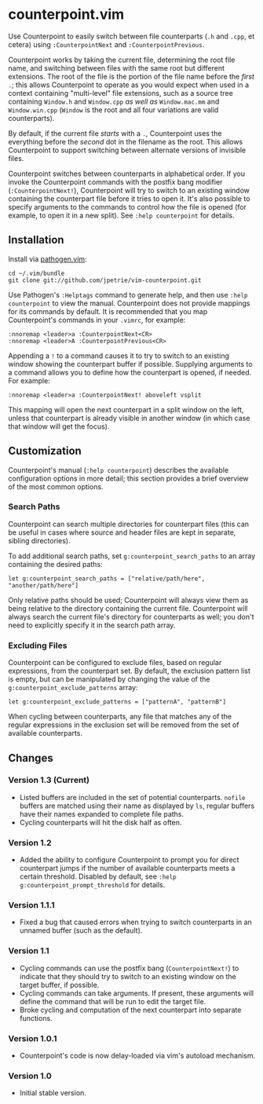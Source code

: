 # counterpoint.vim

Use Counterpoint to easily switch between file counterparts (`.h` and `.cpp`, et
cetera) using `:CounterpointNext` and `:CounterpointPrevious`.

Counterpoint works by taking the current file, determining the root file
name, and switching between files with the same root but different extensions.
The root of the file is the portion of the file name before the *first* `.`;
this allows Counterpoint to operate as you would expect when used in a
context containing "multi-level" file extensions, such as a source tree
containing `Window.h` and `Window.cpp` *as well as* `Window.mac.mm` and
`Window.win.cpp` (`Window` is the root and all four variations are valid
counterparts).

By default, if the current file *starts* with a `.`, Counterpoint uses the
everything before the *second* dot in the filename as the root. This allows
Counterpoint to support switching between alternate versions of invisible
files.

Counterpoint switches between counterparts in alphabetical order. If you invoke
the Counterpoint commands with the postfix bang modifier (`:CounterpointNext!`),
Counterpoint will try to switch to an existing window containing the counterpart
file before it tries to open it. It's also possible to specify arguments to the 
commands to control how the file is opened (for example, to open it in a new
split). See `:help counterpoint` for details.

## Installation

Install via [pathogen.vim](https://github.com/tpope/vim-pathogen):

    cd ~/.vim/bundle
    git clone git://github.com/jpetrie/vim-counterpoint.git

Use Pathogen's `:Helptags` command to generate help, and then use `:help counterpoint`
to view the manual. Counterpoint does not provide mappings for its commands by default.
It is recommended that you map Counterpoint's commands in your `.vimrc`, for example:

    :nnoremap <leader>a :CounterpointNext<CR>
    :nnoremap <leader>A :CounterpointPrevious<CR>

Appending a `!` to a command causes it to try to switch to an existing window showing
the counterpart buffer if possible. Supplying arguments to a command allows you to 
define how the counterpart is opened, if needed. For example:

    :nnoremap <leader>a :CounterpointNext! aboveleft vsplit

This mapping will open the next counterpart in a split window on the left, unless that
counterpart is already visible in another window (in which case that window will get
the focus).

## Customization

Counterpoint's manual (`:help counterpoint`) describes the available configuration
options in more detail; this section provides a brief overview of the most common
options.

### Search Paths

Counterpoint can search multiple directories for counterpart files (this can be useful
in cases where source and header files are kept in separate, sibling directories).

To add additional search paths, set `g:counterpoint_search_paths` to an array containing
the desired paths:

    let g:counterpoint_search_paths = ["relative/path/here", "another/path/here"]

Only relative paths should be used; Counterpoint will always view them as being relative
to the directory containing the current file. Counterpoint will always search the 
current file's directory for counterparts as well; you don't need to explicitly specify
it in the search path array.

### Excluding Files

Counterpoint can be configured to exclude files, based on regular expressions, from the
counterpart set. By default, the exclusion pattern list is empty, but can be manipulated
by changing the value of the `g:counterpoint_exclude_patterns` array:

    let g:counterpoint_exclude_patterns = ["patternA", "patternB"]

When cycling between counterparts, any file that matches any of the regular expressions
in the exclusion set will be removed from the set of available counterparts.

## Changes

### Version 1.3 (Current)

 - Listed buffers are included in the set of potential counterparts. `nofile` buffers
   are matched using their name as displayed by `ls`, regular buffers have their names
   expanded to complete file paths.
 - Cycling counterparts will hit the disk half as often.

### Version 1.2

 - Added the ability to configure Counterpoint to prompt you for direct counterpart
   jumps if the number of available counterparts meets a certain threshold. Disabled
   by default, see `:help g:counterpoint_prompt_threshold` for details.

### Version 1.1.1

 - Fixed a bug that caused errors when trying to switch counterparts in an unnamed
   buffer (such as the default).

### Version 1.1

 - Cycling commands can use the postfix bang (`CounterpointNext!`) to indicate that they
   should try to switch to an existing window on the target buffer, if possible.
 - Cycling commands can take arguments. If present, these arguments will define the
   command that will be run to edit the target file.
 - Broke cycling and computation of the next counterpart into separate functions.

### Version 1.0.1

 - Counterpoint's code is now delay-loaded via vim's autoload mechanism.

### Version 1.0

 - Initial stable version.

